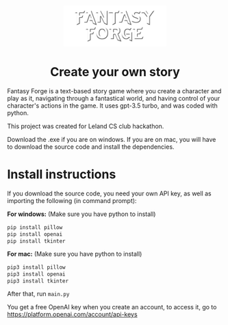 <p align="center">
  <picture>
    <source media="(prefers-color-scheme: light)" srcset="icon.png">
    <img alt="FantasyForge" height="96px" src="icon.png">
  </picture>
</p>
<h1 align="center">Create your own story</h1>


Fantasy Forge is a text-based story game where you create a character and play as it, navigating through a fantastical world, and having control of your character's actions in the game. It uses gpt-3.5 turbo, and was coded with python. 

This project was created for Leland CS club hackathon.

Download the .exe if you are on windows. If you are on mac, you will have to download the source code and install the dependencies.

# Install instructions
If you download the source code, you need your own API key, as well as importing the following (in command prompt):

**For windows:** (Make sure you have python to install)
```
pip install pillow
pip install openai
pip install tkinter
```

**For mac:** (Make sure you have python to install)
```
pip3 install pillow
pip3 install openai
pip3 install tkinter
```

After that, run `main.py`

You get a free OpenAI key when you create an account, to access it, go to https://platform.openai.com/account/api-keys

